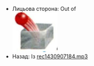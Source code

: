 - Лицьова сторона: Out of <br />![prepositions_41.jpg](34.jpg)
- Назад: Із [rec1430907184.mp3](10.mp3)